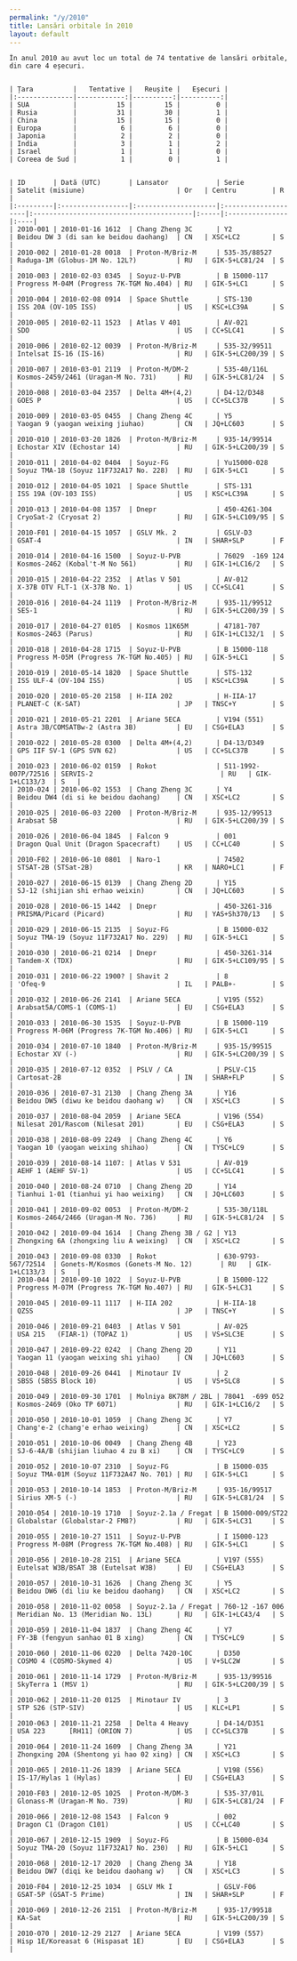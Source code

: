 ```yaml
---
permalink: "/y/2010"
title: Lansări orbitale în 2010
layout: default
---
```


    În anul 2010 au avut loc un total de 74 tentative de lansări orbitale, din care 4 eșecuri.
    
    
    | Țara          |   Tentative |   Reușite |   Eșecuri |
    |:--------------|------------:|----------:|----------:|
    | SUA           |          15 |        15 |         0 |
    | Rusia         |          31 |        30 |         1 |
    | China         |          15 |        15 |         0 |
    | Europa        |           6 |         6 |         0 |
    | Japonia       |           2 |         2 |         0 |
    | India         |           3 |         1 |         2 |
    | Israel        |           1 |         1 |         0 |
    | Coreea de Sud |           1 |         0 |         1 |
    
    
    | ID       | Dată (UTC)       | Lansator            | Serie               | Satelit (misiune)                       | Or   | Centru         | R   |
    |:---------|:-----------------|:--------------------|:--------------------|:----------------------------------------|:-----|:---------------|:----|
    | 2010-001 | 2010-01-16 1612  | Chang Zheng 3C      | Y2                  | Beidou DW 3 (di san ke beidou daohang)  | CN   | XSC+LC2        | S   |
    | 2010-002 | 2010-01-28 0018  | Proton-M/Briz-M     | 535-35/88527        | Raduga-1M (Globus-1M No. 12L?)          | RU   | GIK-5+LC81/24  | S   |
    | 2010-003 | 2010-02-03 0345  | Soyuz-U-PVB         | B 15000-117         | Progress M-04M (Progress 7K-TGM No.404) | RU   | GIK-5+LC1      | S   |
    | 2010-004 | 2010-02-08 0914  | Space Shuttle       | STS-130             | ISS 20A (OV-105 ISS)                    | US   | KSC+LC39A      | S   |
    | 2010-005 | 2010-02-11 1523  | Atlas V 401         | AV-021              | SDO                                     | US   | CC+SLC41       | S   |
    | 2010-006 | 2010-02-12 0039  | Proton-M/Briz-M     | 535-32/99511        | Intelsat IS-16 (IS-16)                  | RU   | GIK-5+LC200/39 | S   |
    | 2010-007 | 2010-03-01 2119  | Proton-M/DM-2       | 535-40/116L         | Kosmos-2459/2461 (Uragan-M No. 731)     | RU   | GIK-5+LC81/24  | S   |
    | 2010-008 | 2010-03-04 2357  | Delta 4M+(4,2)      | D4-12/D348          | GOES P                                  | US   | CC+SLC37B      | S   |
    | 2010-009 | 2010-03-05 0455  | Chang Zheng 4C      | Y5                  | Yaogan 9 (yaogan weixing jiuhao)        | CN   | JQ+LC603       | S   |
    | 2010-010 | 2010-03-20 1826  | Proton-M/Briz-M     | 935-14/99514        | Echostar XIV (Echostar 14)              | RU   | GIK-5+LC200/39 | S   |
    | 2010-011 | 2010-04-02 0404  | Soyuz-FG            | Yu15000-028         | Soyuz TMA-18 (Soyuz 11F732A17 No. 228)  | RU   | GIK-5+LC1      | S   |
    | 2010-012 | 2010-04-05 1021  | Space Shuttle       | STS-131             | ISS 19A (OV-103 ISS)                    | US   | KSC+LC39A      | S   |
    | 2010-013 | 2010-04-08 1357  | Dnepr               | 450-4261-304        | CryoSat-2 (Cryosat 2)                   | RU   | GIK-5+LC109/95 | S   |
    | 2010-F01 | 2010-04-15 1057  | GSLV Mk. 2          | GSLV-D3             | GSAT-4                                  | IN   | SHAR+SLP       | F   |
    | 2010-014 | 2010-04-16 1500  | Soyuz-U-PVB         | 76029  -169 124     | Kosmos-2462 (Kobal't-M No 561)          | RU   | GIK-1+LC16/2   | S   |
    | 2010-015 | 2010-04-22 2352  | Atlas V 501         | AV-012              | X-37B OTV FLT-1 (X-37B No. 1)           | US   | CC+SLC41       | S   |
    | 2010-016 | 2010-04-24 1119  | Proton-M/Briz-M     | 935-11/99512        | SES-1                                   | RU   | GIK-5+LC200/39 | S   |
    | 2010-017 | 2010-04-27 0105  | Kosmos 11K65M       | 47181-707           | Kosmos-2463 (Parus)                     | RU   | GIK-1+LC132/1  | S   |
    | 2010-018 | 2010-04-28 1715  | Soyuz-U-PVB         | B 15000-118         | Progress M-05M (Progress 7K-TGM No.405) | RU   | GIK-5+LC1      | S   |
    | 2010-019 | 2010-05-14 1820  | Space Shuttle       | STS-132             | ISS ULF-4 (OV-104 ISS)                  | US   | KSC+LC39A      | S   |
    | 2010-020 | 2010-05-20 2158  | H-IIA 202           | H-IIA-17            | PLANET-C (K-SAT)                        | JP   | TNSC+Y         | S   |
    | 2010-021 | 2010-05-21 2201  | Ariane 5ECA         | V194 (551)          | Astra 3B/COMSATBw-2 (Astra 3B)          | EU   | CSG+ELA3       | S   |
    | 2010-022 | 2010-05-28 0300  | Delta 4M+(4,2)      | D4-13/D349          | GPS IIF SV-1 (GPS SVN 62)               | US   | CC+SLC37B      | S   |
    | 2010-023 | 2010-06-02 0159  | Rokot               | 511-1992-007P/72516 | SERVIS-2                                | RU   | GIK-1+LC133/3  | S   |
    | 2010-024 | 2010-06-02 1553  | Chang Zheng 3C      | Y4                  | Beidou DW4 (di si ke beidou daohang)    | CN   | XSC+LC2        | S   |
    | 2010-025 | 2010-06-03 2200  | Proton-M/Briz-M     | 935-12/99513        | Arabsat 5B                              | RU   | GIK-5+LC200/39 | S   |
    | 2010-026 | 2010-06-04 1845  | Falcon 9            | 001                 | Dragon Qual Unit (Dragon Spacecraft)    | US   | CC+LC40        | S   |
    | 2010-F02 | 2010-06-10 0801  | Naro-1              | 74502               | STSAT-2B (STSat-2B)                     | KR   | NARO+LC1       | F   |
    | 2010-027 | 2010-06-15 0139  | Chang Zheng 2D      | Y15                 | SJ-12 (shijian shi erhao weixin)        | CN   | JQ+LC603       | S   |
    | 2010-028 | 2010-06-15 1442  | Dnepr               | 450-3261-316        | PRISMA/Picard (Picard)                  | RU   | YAS+Sh370/13   | S   |
    | 2010-029 | 2010-06-15 2135  | Soyuz-FG            | B 15000-032         | Soyuz TMA-19 (Soyuz 11F732A17 No. 229)  | RU   | GIK-5+LC1      | S   |
    | 2010-030 | 2010-06-21 0214  | Dnepr               | 450-3261-314        | Tandem-X (TDX)                          | RU   | GIK-5+LC109/95 | S   |
    | 2010-031 | 2010-06-22 1900? | Shavit 2            | 8                   | 'Ofeq-9                                 | IL   | PALB+-         | S   |
    | 2010-032 | 2010-06-26 2141  | Ariane 5ECA         | V195 (552)          | Arabsat5A/COMS-1 (COMS-1)               | EU   | CSG+ELA3       | S   |
    | 2010-033 | 2010-06-30 1535  | Soyuz-U-PVB         | B 15000-119         | Progress M-06M (Progress 7K-TGM No.406) | RU   | GIK-5+LC1      | S   |
    | 2010-034 | 2010-07-10 1840  | Proton-M/Briz-M     | 935-15/99515        | Echostar XV (-)                         | RU   | GIK-5+LC200/39 | S   |
    | 2010-035 | 2010-07-12 0352  | PSLV / CA           | PSLV-C15            | Cartosat-2B                             | IN   | SHAR+FLP       | S   |
    | 2010-036 | 2010-07-31 2130  | Chang Zheng 3A      | Y16                 | Beidou DW5 (diwu ke beidou daohang w)   | CN   | XSC+LC3        | S   |
    | 2010-037 | 2010-08-04 2059  | Ariane 5ECA         | V196 (554)          | Nilesat 201/Rascom (Nilesat 201)        | EU   | CSG+ELA3       | S   |
    | 2010-038 | 2010-08-09 2249  | Chang Zheng 4C      | Y6                  | Yaogan 10 (yaogan weixing shihao)       | CN   | TYSC+LC9       | S   |
    | 2010-039 | 2010-08-14 1107: | Atlas V 531         | AV-019              | AEHF 1 (AEHF SV-1)                      | US   | CC+SLC41       | S   |
    | 2010-040 | 2010-08-24 0710  | Chang Zheng 2D      | Y14                 | Tianhui 1-01 (tianhui yi hao weixing)   | CN   | JQ+LC603       | S   |
    | 2010-041 | 2010-09-02 0053  | Proton-M/DM-2       | 535-30/118L         | Kosmos-2464/2466 (Uragan-M No. 736)     | RU   | GIK-5+LC81/24  | S   |
    | 2010-042 | 2010-09-04 1614  | Chang Zheng 3B / G2 | Y13                 | Zhongxing 6A (zhongxing liu A weixing)  | CN   | XSC+LC2        | S   |
    | 2010-043 | 2010-09-08 0330  | Rokot               | 630-9793-567/72514  | Gonets-M/Kosmos (Gonets-M No. 12)       | RU   | GIK-1+LC133/3  | S   |
    | 2010-044 | 2010-09-10 1022  | Soyuz-U-PVB         | B 15000-122         | Progress M-07M (Progress 7K-TGM No.407) | RU   | GIK-5+LC31     | S   |
    | 2010-045 | 2010-09-11 1117  | H-IIA 202           | H-IIA-18            | QZSS                                    | JP   | TNSC+Y         | S   |
    | 2010-046 | 2010-09-21 0403  | Atlas V 501         | AV-025              | USA 215   (FIAR-1) (TOPAZ 1)            | US   | VS+SLC3E       | S   |
    | 2010-047 | 2010-09-22 0242  | Chang Zheng 2D      | Y11                 | Yaogan 11 (yaogan weixing shi yihao)    | CN   | JQ+LC603       | S   |
    | 2010-048 | 2010-09-26 0441  | Minotaur IV         | 2                   | SBSS (SBSS Block 10)                    | US   | VS+SLC8        | S   |
    | 2010-049 | 2010-09-30 1701  | Molniya 8K78M / 2BL | 78041  -699 052     | Kosmos-2469 (Oko TP 6071)               | RU   | GIK-1+LC16/2   | S   |
    | 2010-050 | 2010-10-01 1059  | Chang Zheng 3C      | Y7                  | Chang'e-2 (chang'e erhao weixing)       | CN   | XSC+LC2        | S   |
    | 2010-051 | 2010-10-06 0049  | Chang Zheng 4B      | Y23                 | SJ-6-4A/B (shijian liuhao 4 zu B xi)    | CN   | TYSC+LC9       | S   |
    | 2010-052 | 2010-10-07 2310  | Soyuz-FG            | B 15000-035         | Soyuz TMA-01M (Soyuz 11F732A47 No. 701) | RU   | GIK-5+LC1      | S   |
    | 2010-053 | 2010-10-14 1853  | Proton-M/Briz-M     | 935-16/99517        | Sirius XM-5 (-)                         | RU   | GIK-5+LC81/24  | S   |
    | 2010-054 | 2010-10-19 1710  | Soyuz-2.1a / Fregat | B 15000-009/ST22    | Globalstar (Globalstar-2 FM8?)          | RU   | GIK-5+LC31     | S   |
    | 2010-055 | 2010-10-27 1511  | Soyuz-U-PVB         | I 15000-123         | Progress M-08M (Progress 7K-TGM No.408) | RU   | GIK-5+LC1      | S   |
    | 2010-056 | 2010-10-28 2151  | Ariane 5ECA         | V197 (555)          | Eutelsat W3B/BSAT 3B (Eutelsat W3B)     | EU   | CSG+ELA3       | S   |
    | 2010-057 | 2010-10-31 1626  | Chang Zheng 3C      | Y5                  | Beidou DW6 (di liu ke beidou daohang)   | CN   | XSC+LC2        | S   |
    | 2010-058 | 2010-11-02 0058  | Soyuz-2.1a / Fregat | 760-12 -167 006     | Meridian No. 13 (Meridian No. 13L)      | RU   | GIK-1+LC43/4   | S   |
    | 2010-059 | 2010-11-04 1837  | Chang Zheng 4C      | Y7                  | FY-3B (fengyun sanhao 01 B xing)        | CN   | TYSC+LC9       | S   |
    | 2010-060 | 2010-11-06 0220  | Delta 7420-10C      | D350                | COSMO 4 (COSMO-Skymed 4)                | US   | V+SLC2W        | S   |
    | 2010-061 | 2010-11-14 1729  | Proton-M/Briz-M     | 935-13/99516        | SkyTerra 1 (MSV 1)                      | RU   | GIK-5+LC200/39 | S   |
    | 2010-062 | 2010-11-20 0125  | Minotaur IV         | 3                   | STP S26 (STP-SIV)                       | US   | KLC+LP1        | S   |
    | 2010-063 | 2010-11-21 2258  | Delta 4 Heavy       | D4-14/D351          | USA 223      [RH11] (ORION 7)           | US   | CC+SLC37B      | S   |
    | 2010-064 | 2010-11-24 1609  | Chang Zheng 3A      | Y21                 | Zhongxing 20A (Shentong yi hao 02 xing) | CN   | XSC+LC3        | S   |
    | 2010-065 | 2010-11-26 1839  | Ariane 5ECA         | V198 (556)          | IS-17/Hylas 1 (Hylas)                   | EU   | CSG+ELA3       | S   |
    | 2010-F03 | 2010-12-05 1025  | Proton-M/DM-3       | 535-37/01L          | Glonass-M (Uragan-M No. 739)            | RU   | GIK-5+LC81/24  | F   |
    | 2010-066 | 2010-12-08 1543  | Falcon 9            | 002                 | Dragon C1 (Dragon C101)                 | US   | CC+LC40        | S   |
    | 2010-067 | 2010-12-15 1909  | Soyuz-FG            | B 15000-034         | Soyuz TMA-20 (Soyuz 11F732A17 No. 230)  | RU   | GIK-5+LC1      | S   |
    | 2010-068 | 2010-12-17 2020  | Chang Zheng 3A      | Y18                 | Beidou DW7 (diqi ke beidou daohang w)   | CN   | XSC+LC3        | S   |
    | 2010-F04 | 2010-12-25 1034  | GSLV Mk I           | GSLV-F06            | GSAT-5P (GSAT-5 Prime)                  | IN   | SHAR+SLP       | F   |
    | 2010-069 | 2010-12-26 2151  | Proton-M/Briz-M     | 935-17/99518        | KA-Sat                                  | RU   | GIK-5+LC200/39 | S   |
    | 2010-070 | 2010-12-29 2127  | Ariane 5ECA         | V199 (557)          | Hisp 1E/Koreasat 6 (Hispasat 1E)        | EU   | CSG+ELA3       | S   |


